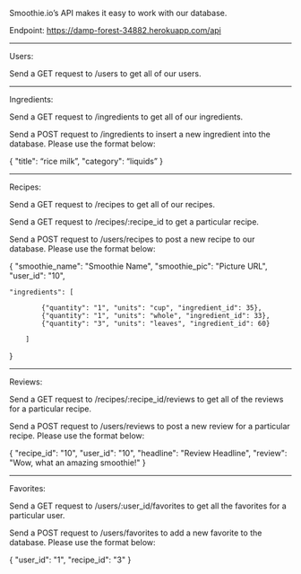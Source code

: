 Smoothie.io’s API makes it easy to work with our database.

Endpoint: https://damp-forest-34882.herokuapp.com/api

---

Users:

Send a GET request to /users to get all of our users.

---

Ingredients:

Send a GET request to /ingredients to get all of our ingredients.

Send a POST request to /ingredients to insert a new ingredient into the database. Please use the format below:

{
"title": “rice milk”,
"category": “liquids”
}

---

Recipes:

Send a GET request to /recipes to get all of our recipes.

Send a GET request to /recipes/:recipe_id to get a particular recipe.

Send a POST request to /users/recipes to post a new recipe to our database. Please use the format below:

{
"smoothie_name": "Smoothie Name",
"smoothie_pic": "Picture URL",
"user_id": "10",

    "ingredients": [

            {"quantity": "1", "units": "cup", "ingredient_id": 35},
            {"quantity": "1", "units": "whole", "ingredient_id": 33},
            {"quantity": "3", "units": "leaves", "ingredient_id": 60}

        ]

}

---

Reviews:

Send a GET request to /recipes/:recipe_id/reviews to get all of the reviews for a particular recipe.

Send a POST request to /users/reviews to post a new review for a particular recipe. Please use the format below:

{
"recipe_id": "10",
"user_id": "10",
"headline": "Review Headline",
"review": "Wow, what an amazing smoothie!"
}

---

Favorites:

Send a GET request to /users/:user_id/favorites to get all the favorites for a particular user.

Send a POST request to /users/favorites to add a new favorite to the database. Please use the format below:

{
"user_id": "1",
"recipe_id": "3"
}
